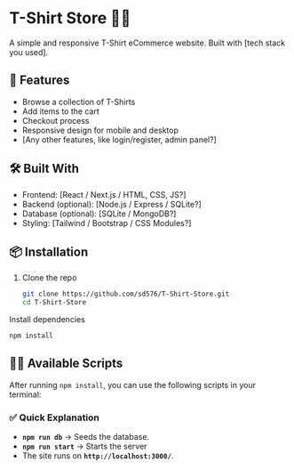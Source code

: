 # T-Shirt Store 🛒👕

A simple and responsive T-Shirt eCommerce website. Built with [tech stack you used].

## 🚀 Features

- Browse a collection of T-Shirts
- Add items to the cart
- Checkout process
- Responsive design for mobile and desktop
- [Any other features, like login/register, admin panel?]

## 🛠️ Built With

- Frontend: [React / Next.js / HTML, CSS, JS?]
- Backend (optional): [Node.js / Express / SQLite?]
- Database (optional): [SQLite / MongoDB?]
- Styling: [Tailwind / Bootstrap / CSS Modules?]

## 📦 Installation

1. Clone the repo
   ```bash
   git clone https://github.com/sd576/T-Shirt-Store.git
   cd T-Shirt-Store
   ```

Install dependencies

```bash
npm install
```

## 🏃‍♂️ Available Scripts

After running `npm install`, you can use the following scripts in your terminal:

### ✅ Quick Explanation

- **`npm run db`** → Seeds the database.
- **`npm run start`** → Starts the server
- The site runs on **`http://localhost:3000/`**.
